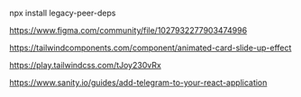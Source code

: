 npx install legacy-peer-deps


https://www.figma.com/community/file/1027932277903474996


https://tailwindcomponents.com/component/animated-card-slide-up-effect

https://play.tailwindcss.com/tJoy230vRx


https://www.sanity.io/guides/add-telegram-to-your-react-application
